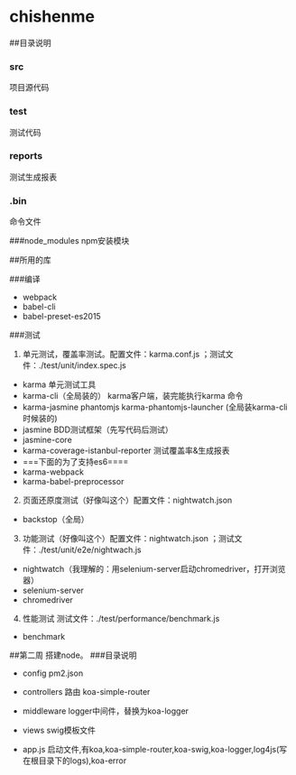 # chishenme

##目录说明

### src
项目源代码

### test
测试代码

### reports
测试生成报表

### .bin
命令文件

###node_modules
npm安装模块

##所用的库

###编译
* webpack
* babel-cli
* babel-preset-es2015

###测试
1. 单元测试，覆盖率测试。配置文件：karma.conf.js ；测试文件：./test/unit/index.spec.js
 * karma 单元测试工具
 * karma-cli（全局装的） karma客户端，装完能执行karma 命令
 * karma-jasmine phantomjs karma-phantomjs-launcher (全局装karma-cli时候装的)
 * jasmine BDD测试框架（先写代码后测试）
 * jasmine-core
 * karma-coverage-istanbul-reporter 测试覆盖率&生成报表
 * ===下面的为了支持es6====
 * karma-webpack
 * karma-babel-preprocessor

2. 页面还原度测试（好像叫这个）配置文件：nightwatch.json
 * backstop（全局）

3. 功能测试（好像叫这个）配置文件：nightwatch.json ；测试文件：./test/unit/e2e/nightwach.js
 * nightwatch（我理解的：用selenium-server启动chromedriver，打开浏览器）
 * selenium-server
 * chromedriver

4. 性能测试 测试文件：./test/performance/benchmark.js
 * benchmark

##第二周
搭建node。
###目录说明
* config
pm2.json

* controllers
路由 koa-simple-router

* middleware
logger中间件，替换为koa-logger

* views
swig模板文件

* app.js
启动文件,有koa,koa-simple-router,koa-swig,koa-logger,log4js(写在根目录下的logs),koa-error


